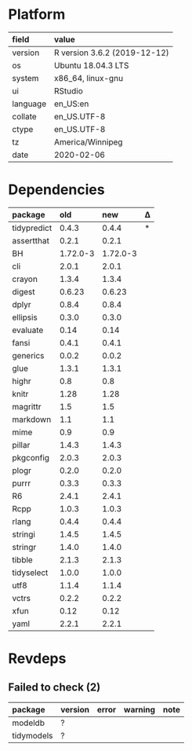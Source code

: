 # Platform

|field    |value                        |
|:--------|:----------------------------|
|version  |R version 3.6.2 (2019-12-12) |
|os       |Ubuntu 18.04.3 LTS           |
|system   |x86_64, linux-gnu            |
|ui       |RStudio                      |
|language |en_US:en                     |
|collate  |en_US.UTF-8                  |
|ctype    |en_US.UTF-8                  |
|tz       |America/Winnipeg             |
|date     |2020-02-06                   |

# Dependencies

|package     |old      |new      |Δ  |
|:-----------|:--------|:--------|:--|
|tidypredict |0.4.3    |0.4.4    |*  |
|assertthat  |0.2.1    |0.2.1    |   |
|BH          |1.72.0-3 |1.72.0-3 |   |
|cli         |2.0.1    |2.0.1    |   |
|crayon      |1.3.4    |1.3.4    |   |
|digest      |0.6.23   |0.6.23   |   |
|dplyr       |0.8.4    |0.8.4    |   |
|ellipsis    |0.3.0    |0.3.0    |   |
|evaluate    |0.14     |0.14     |   |
|fansi       |0.4.1    |0.4.1    |   |
|generics    |0.0.2    |0.0.2    |   |
|glue        |1.3.1    |1.3.1    |   |
|highr       |0.8      |0.8      |   |
|knitr       |1.28     |1.28     |   |
|magrittr    |1.5      |1.5      |   |
|markdown    |1.1      |1.1      |   |
|mime        |0.9      |0.9      |   |
|pillar      |1.4.3    |1.4.3    |   |
|pkgconfig   |2.0.3    |2.0.3    |   |
|plogr       |0.2.0    |0.2.0    |   |
|purrr       |0.3.3    |0.3.3    |   |
|R6          |2.4.1    |2.4.1    |   |
|Rcpp        |1.0.3    |1.0.3    |   |
|rlang       |0.4.4    |0.4.4    |   |
|stringi     |1.4.5    |1.4.5    |   |
|stringr     |1.4.0    |1.4.0    |   |
|tibble      |2.1.3    |2.1.3    |   |
|tidyselect  |1.0.0    |1.0.0    |   |
|utf8        |1.1.4    |1.1.4    |   |
|vctrs       |0.2.2    |0.2.2    |   |
|xfun        |0.12     |0.12     |   |
|yaml        |2.2.1    |2.2.1    |   |

# Revdeps

## Failed to check (2)

|package    |version |error |warning |note |
|:----------|:-------|:-----|:-------|:----|
|modeldb    |?       |      |        |     |
|tidymodels |?       |      |        |     |

